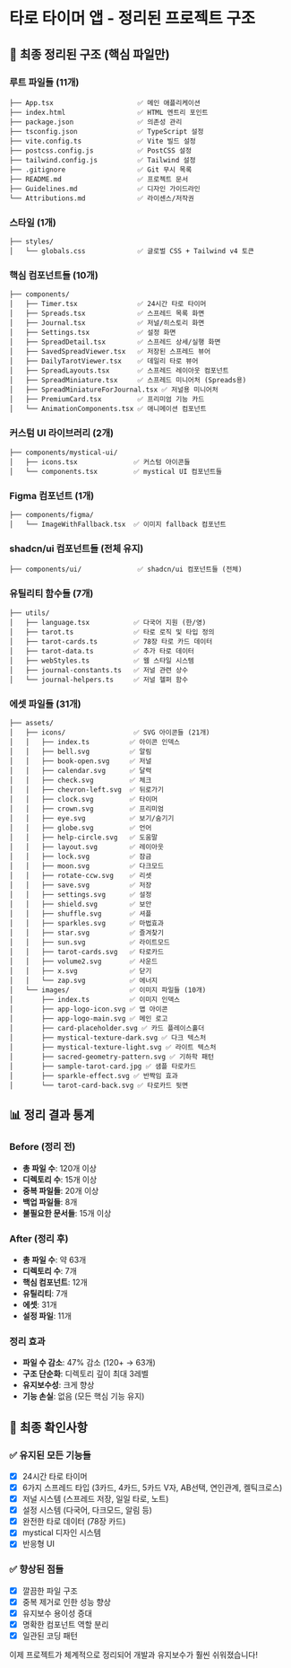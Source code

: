 # 타로 타이머 앱 - 정리된 프로젝트 구조

## 📁 최종 정리된 구조 (핵심 파일만)

### 루트 파일들 (11개)
```
├── App.tsx                     ✅ 메인 애플리케이션
├── index.html                  ✅ HTML 엔트리 포인트
├── package.json                ✅ 의존성 관리
├── tsconfig.json               ✅ TypeScript 설정
├── vite.config.ts              ✅ Vite 빌드 설정
├── postcss.config.js           ✅ PostCSS 설정
├── tailwind.config.js          ✅ Tailwind 설정
├── .gitignore                  ✅ Git 무시 목록
├── README.md                   ✅ 프로젝트 문서
├── Guidelines.md               ✅ 디자인 가이드라인
└── Attributions.md             ✅ 라이센스/저작권
```

### 스타일 (1개)
```
├── styles/
│   └── globals.css             ✅ 글로벌 CSS + Tailwind v4 토큰
```

### 핵심 컴포넌트들 (10개)
```
├── components/
│   ├── Timer.tsx               ✅ 24시간 타로 타이머
│   ├── Spreads.tsx             ✅ 스프레드 목록 화면
│   ├── Journal.tsx             ✅ 저널/히스토리 화면
│   ├── Settings.tsx            ✅ 설정 화면
│   ├── SpreadDetail.tsx        ✅ 스프레드 상세/실행 화면
│   ├── SavedSpreadViewer.tsx   ✅ 저장된 스프레드 뷰어
│   ├── DailyTarotViewer.tsx    ✅ 데일리 타로 뷰어
│   ├── SpreadLayouts.tsx       ✅ 스프레드 레이아웃 컴포넌트
│   ├── SpreadMiniature.tsx     ✅ 스프레드 미니어처 (Spreads용)
│   ├── SpreadMiniatureForJournal.tsx ✅ 저널용 미니어처
│   ├── PremiumCard.tsx         ✅ 프리미엄 기능 카드
│   └── AnimationComponents.tsx ✅ 애니메이션 컴포넌트
```

### 커스텀 UI 라이브러리 (2개)
```
├── components/mystical-ui/
│   ├── icons.tsx              ✅ 커스텀 아이콘들
│   └── components.tsx         ✅ mystical UI 컴포넌트들
```

### Figma 컴포넌트 (1개)
```
├── components/figma/
│   └── ImageWithFallback.tsx  ✅ 이미지 fallback 컴포넌트
```

### shadcn/ui 컴포넌트들 (전체 유지)
```
├── components/ui/              ✅ shadcn/ui 컴포넌트들 (전체)
```

### 유틸리티 함수들 (7개)
```
├── utils/
│   ├── language.tsx           ✅ 다국어 지원 (한/영)
│   ├── tarot.ts               ✅ 타로 로직 및 타입 정의
│   ├── tarot-cards.ts         ✅ 78장 타로 카드 데이터
│   ├── tarot-data.ts          ✅ 추가 타로 데이터
│   ├── webStyles.ts           ✅ 웹 스타일 시스템
│   ├── journal-constants.ts   ✅ 저널 관련 상수
│   └── journal-helpers.ts     ✅ 저널 헬퍼 함수
```

### 에셋 파일들 (31개)
```
├── assets/
│   ├── icons/                 ✅ SVG 아이콘들 (21개)
│   │   ├── index.ts          ✅ 아이콘 인덱스
│   │   ├── bell.svg          ✅ 알림
│   │   ├── book-open.svg     ✅ 저널
│   │   ├── calendar.svg      ✅ 달력
│   │   ├── check.svg         ✅ 체크
│   │   ├── chevron-left.svg  ✅ 뒤로가기
│   │   ├── clock.svg         ✅ 타이머
│   │   ├── crown.svg         ✅ 프리미엄
│   │   ├── eye.svg           ✅ 보기/숨기기
│   │   ├── globe.svg         ✅ 언어
│   │   ├── help-circle.svg   ✅ 도움말
│   │   ├── layout.svg        ✅ 레이아웃
│   │   ├── lock.svg          ✅ 잠금
│   │   ├── moon.svg          ✅ 다크모드
│   │   ├── rotate-ccw.svg    ✅ 리셋
│   │   ├── save.svg          ✅ 저장
│   │   ├── settings.svg      ✅ 설정
│   │   ├── shield.svg        ✅ 보안
│   │   ├── shuffle.svg       ✅ 셔플
│   │   ├── sparkles.svg      ✅ 마법효과
│   │   ├── star.svg          ✅ 즐겨찾기
│   │   ├── sun.svg           ✅ 라이트모드
│   │   ├── tarot-cards.svg   ✅ 타로카드
│   │   ├── volume2.svg       ✅ 사운드
│   │   ├── x.svg             ✅ 닫기
│   │   └── zap.svg           ✅ 에너지
│   └── images/               ✅ 이미지 파일들 (10개)
│       ├── index.ts          ✅ 이미지 인덱스
│       ├── app-logo-icon.svg ✅ 앱 아이콘
│       ├── app-logo-main.svg ✅ 메인 로고
│       ├── card-placeholder.svg ✅ 카드 플레이스홀더
│       ├── mystical-texture-dark.svg ✅ 다크 텍스처
│       ├── mystical-texture-light.svg ✅ 라이트 텍스처
│       ├── sacred-geometry-pattern.svg ✅ 기하학 패턴
│       ├── sample-tarot-card.jpg ✅ 샘플 타로카드
│       ├── sparkle-effect.svg ✅ 반짝임 효과
│       └── tarot-card-back.svg ✅ 타로카드 뒷면
```

## 📊 정리 결과 통계

### Before (정리 전)
- **총 파일 수**: 120개 이상
- **디렉토리 수**: 15개 이상
- **중복 파일들**: 20개 이상
- **백업 파일들**: 8개
- **불필요한 문서들**: 15개 이상

### After (정리 후)
- **총 파일 수**: 약 63개
- **디렉토리 수**: 7개
- **핵심 컴포넌트**: 12개
- **유틸리티**: 7개
- **에셋**: 31개
- **설정 파일**: 11개

### 정리 효과
- **파일 수 감소**: 47% 감소 (120+ → 63개)
- **구조 단순화**: 디렉토리 깊이 최대 3레벨
- **유지보수성**: 크게 향상
- **기능 손실**: 없음 (모든 핵심 기능 유지)

## 🎯 최종 확인사항

### ✅ 유지된 모든 기능들
- [x] 24시간 타로 타이머
- [x] 6가지 스프레드 타입 (3카드, 4카드, 5카드 V자, AB선택, 연인관계, 켈틱크로스)
- [x] 저널 시스템 (스프레드 저장, 일일 타로, 노트)
- [x] 설정 시스템 (다국어, 다크모드, 알림 등)
- [x] 완전한 타로 데이터 (78장 카드)
- [x] mystical 디자인 시스템
- [x] 반응형 UI

### ✅ 향상된 점들
- [x] 깔끔한 파일 구조
- [x] 중복 제거로 인한 성능 향상
- [x] 유지보수 용이성 증대
- [x] 명확한 컴포넌트 역할 분리
- [x] 일관된 코딩 패턴

이제 프로젝트가 체계적으로 정리되어 개발과 유지보수가 훨씬 쉬워졌습니다!